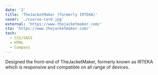 ```yaml
---
date: '2'
title: 'TheJacketMaker (formerly IRTEKA)'
cover: './course-card.jpg'
external: 'https://www.thejacketmaker.com/'
cta: 'https://www.thejacketmaker.com/'
tech:
  - CSS/SASS
  - HTML
  - Compass
---
```


Designed the front-end of TheJacketMaker, formerly known as IRTEKA which is responsive and compatible on all range of devices.
